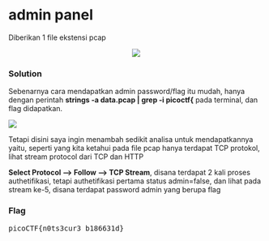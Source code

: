 <h1><b>admin panel</b></h1>
<p>Diberikan 1 file ekstensi pcap</p>
<p align="center">
  <img src="https://github.com/enomarozi/RSA-CTF-Writeup/blob/master/Wireshark/Images/admin%20panel.png">
</p>
<h3><b>Solution</b></h3>
<p>Sebenarnya cara mendapatkan admin password/flag itu mudah, hanya dengan perintah <b>strings -a data.pcap | grep -i picoctf{</b> pada terminal, dan flag didapatkan.</p>
<a align="center">
  <img src="https://github.com/enomarozi/RSA-CTF-Writeup/blob/master/Wireshark/Images/admin%20panel1.png">
</a>
<p>Tetapi disini saya ingin menambah sedikit analisa untuk mendapatkannya yaitu, seperti yang kita ketahui pada file pcap hanya terdapat TCP protokol, lihat stream protocol dari TCP dan HTTP</p>
<p><b>Select Protocol --> Follow --> TCP Stream</b>, disana terdapat 2 kali proses authetifikasi, tetapi authetifikasi pertama status admin=false, dan lihat pada stream ke-5, disana terdapat password admin yang berupa flag</p>
<h3><b>Flag</b></h3>
<pre>
picoCTF{n0ts3cur3_b186631d}
</pre>
